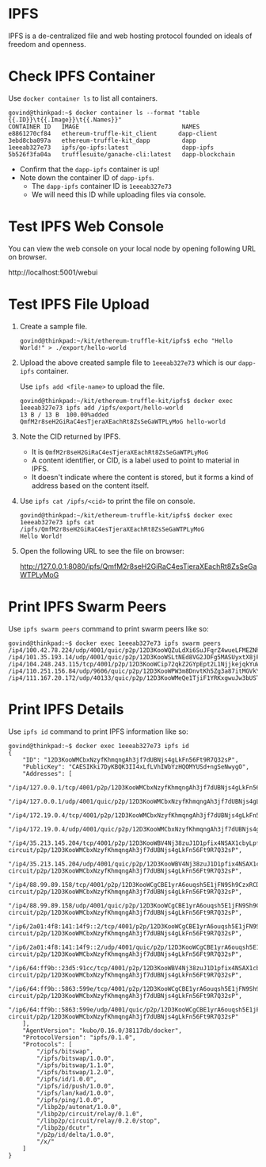  # IPFS

 IPFS is a de-centralized file and web hosting protocol founded on ideals of freedom and openness.

# Check IPFS Container

Use `docker container ls` to list all containers.

```
govind@thinkpad:~$ docker container ls --format "table {{.ID}}\t{{.Image}}\t{{.Names}}"
CONTAINER ID   IMAGE                             NAMES
e8861270cf84   ethereum-truffle-kit_client      dapp-client
3ebd8cba097a   ethereum-truffle-kit_dapp         dapp
1eeeab327e73   ipfs/go-ipfs:latest               dapp-ipfs
5b526f3fa04a   trufflesuite/ganache-cli:latest   dapp-blockchain
```

- Confirm that the `dapp-ipfs` container is up!
- Note down the container ID of `dapp-ipfs`.
	- The `dapp-ipfs` container ID is `1eeeab327e73`
	- We will need this ID while uploading files via console.

# Test IPFS Web Console

You can view the web console on your local node by opening following URL on browser.

http://localhost:5001/webui


# Test IPFS File Upload

1. Create a sample file.

    ```
    govind@thinkpad:~/kit/ethereum-truffle-kit/ipfs$ echo "Hello World!" > ./export/hello-world
    ```

2. Upload the above created sample file to `1eeeab327e73` which is our `dapp-ipfs` container.

    Use `ipfs add <file-name>` to upload the file.

    ```
    govind@thinkpad:~/kit/ethereum-truffle-kit/ipfs$ docker exec 1eeeab327e73 ipfs add /ipfs/export/hello-world
    13 B / 13 B  100.00%added QmfM2r8seH2GiRaC4esTjeraXEachRt8ZsSeGaWTPLyMoG hello-world
    ```

3. Note the CID returned by IPFS.
	- It is `QmfM2r8seH2GiRaC4esTjeraXEachRt8ZsSeGaWTPLyMoG`
	- A content identifier, or CID, is a label used to point to material in IPFS.
	- It doesn't indicate where the content is stored, but it forms a kind of address based on the content itself.

4. Use `ipfs cat /ipfs/<cid>` to print the file on console.

	```
	govind@thinkpad:~/kit/ethereum-truffle-kit/ipfs$ docker exec 1eeeab327e73 ipfs cat /ipfs/QmfM2r8seH2GiRaC4esTjeraXEachRt8ZsSeGaWTPLyMoG
	Hello World!
	```

5. Open the following URL to see the file on browser:

    http://127.0.0.1:8080/ipfs/QmfM2r8seH2GiRaC4esTjeraXEachRt8ZsSeGaWTPLyMoG


# Print IPFS Swarm Peers

Use `ipfs swarm peers` command to print swarm peers like so:

```
govind@thinkpad:~$ docker exec 1eeeab327e73 ipfs swarm peers
/ip4/100.42.78.224/udp/4001/quic/p2p/12D3KooWQZuLdXi6SuJFqrZ4wueLFMEZNhGFYwz3LYbLb4fb7Yy3
/ip4/101.35.193.14/udp/4001/quic/p2p/12D3KooWSLtNEd8VG2JDFg5MASUyxtX8jFdcMnfKcqevj3G1f5om
/ip4/104.248.243.115/tcp/4001/p2p/12D3KooWCip72qkZ2GYpEpt2L1NjjkejqkYuW2JYwM8FEqLmQToy
/ip4/110.251.156.84/udp/9606/quic/p2p/12D3KooWPW3m8DnvtKh5Zg3a87itMGVkYx4qjfaePUqocfm56YEA
/ip4/111.167.20.172/udp/40133/quic/p2p/12D3KooWMeQe1TjiF1YRKxgwuJw3bUSTCFyA4o4AQijH7poDPKuo
```


# Print IPFS Details

Use `ipfs id` command to print IPFS information like so:

```
govind@thinkpad:~$ docker exec 1eeeab327e73 ipfs id
{
	"ID": "12D3KooWMCbxNzyfKhmqngAh3jf7dUBNjs4gLkFn56Ft9R7Q32sP",
	"PublicKey": "CAESIKki7DyKBQK3II4xLfLVhIWbYzHQOMYUSd+ngSeNwygO",
	"Addresses": [
		"/ip4/127.0.0.1/tcp/4001/p2p/12D3KooWMCbxNzyfKhmqngAh3jf7dUBNjs4gLkFn56Ft9R7Q32sP",
		"/ip4/127.0.0.1/udp/4001/quic/p2p/12D3KooWMCbxNzyfKhmqngAh3jf7dUBNjs4gLkFn56Ft9R7Q32sP",
		"/ip4/172.19.0.4/tcp/4001/p2p/12D3KooWMCbxNzyfKhmqngAh3jf7dUBNjs4gLkFn56Ft9R7Q32sP",
		"/ip4/172.19.0.4/udp/4001/quic/p2p/12D3KooWMCbxNzyfKhmqngAh3jf7dUBNjs4gLkFn56Ft9R7Q32sP",
		"/ip4/35.213.145.204/tcp/4001/p2p/12D3KooWBV4Nj38zuJ1D1pfix4NSAX1cbyLpfSrKDxQVdBtgFLdm/p2p-circuit/p2p/12D3KooWMCbxNzyfKhmqngAh3jf7dUBNjs4gLkFn56Ft9R7Q32sP",
		"/ip4/35.213.145.204/udp/4001/quic/p2p/12D3KooWBV4Nj38zuJ1D1pfix4NSAX1cbyLpfSrKDxQVdBtgFLdm/p2p-circuit/p2p/12D3KooWMCbxNzyfKhmqngAh3jf7dUBNjs4gLkFn56Ft9R7Q32sP",
		"/ip4/88.99.89.158/tcp/4001/p2p/12D3KooWCgCBE1yrA6ouqsh5E1jFN9Sh9CzxRCDL6Y9Ha91VCfbo/p2p-circuit/p2p/12D3KooWMCbxNzyfKhmqngAh3jf7dUBNjs4gLkFn56Ft9R7Q32sP",
		"/ip4/88.99.89.158/udp/4001/quic/p2p/12D3KooWCgCBE1yrA6ouqsh5E1jFN9Sh9CzxRCDL6Y9Ha91VCfbo/p2p-circuit/p2p/12D3KooWMCbxNzyfKhmqngAh3jf7dUBNjs4gLkFn56Ft9R7Q32sP",
		"/ip6/2a01:4f8:141:14f9::2/tcp/4001/p2p/12D3KooWCgCBE1yrA6ouqsh5E1jFN9Sh9CzxRCDL6Y9Ha91VCfbo/p2p-circuit/p2p/12D3KooWMCbxNzyfKhmqngAh3jf7dUBNjs4gLkFn56Ft9R7Q32sP",
		"/ip6/2a01:4f8:141:14f9::2/udp/4001/quic/p2p/12D3KooWCgCBE1yrA6ouqsh5E1jFN9Sh9CzxRCDL6Y9Ha91VCfbo/p2p-circuit/p2p/12D3KooWMCbxNzyfKhmqngAh3jf7dUBNjs4gLkFn56Ft9R7Q32sP",
		"/ip6/64:ff9b::23d5:91cc/tcp/4001/p2p/12D3KooWBV4Nj38zuJ1D1pfix4NSAX1cbyLpfSrKDxQVdBtgFLdm/p2p-circuit/p2p/12D3KooWMCbxNzyfKhmqngAh3jf7dUBNjs4gLkFn56Ft9R7Q32sP",
		"/ip6/64:ff9b::5863:599e/tcp/4001/p2p/12D3KooWCgCBE1yrA6ouqsh5E1jFN9Sh9CzxRCDL6Y9Ha91VCfbo/p2p-circuit/p2p/12D3KooWMCbxNzyfKhmqngAh3jf7dUBNjs4gLkFn56Ft9R7Q32sP",
		"/ip6/64:ff9b::5863:599e/udp/4001/quic/p2p/12D3KooWCgCBE1yrA6ouqsh5E1jFN9Sh9CzxRCDL6Y9Ha91VCfbo/p2p-circuit/p2p/12D3KooWMCbxNzyfKhmqngAh3jf7dUBNjs4gLkFn56Ft9R7Q32sP"
	],
	"AgentVersion": "kubo/0.16.0/38117db/docker",
	"ProtocolVersion": "ipfs/0.1.0",
	"Protocols": [
		"/ipfs/bitswap",
		"/ipfs/bitswap/1.0.0",
		"/ipfs/bitswap/1.1.0",
		"/ipfs/bitswap/1.2.0",
		"/ipfs/id/1.0.0",
		"/ipfs/id/push/1.0.0",
		"/ipfs/lan/kad/1.0.0",
		"/ipfs/ping/1.0.0",
		"/libp2p/autonat/1.0.0",
		"/libp2p/circuit/relay/0.1.0",
		"/libp2p/circuit/relay/0.2.0/stop",
		"/libp2p/dcutr",
		"/p2p/id/delta/1.0.0",
		"/x/"
	]
}
```
